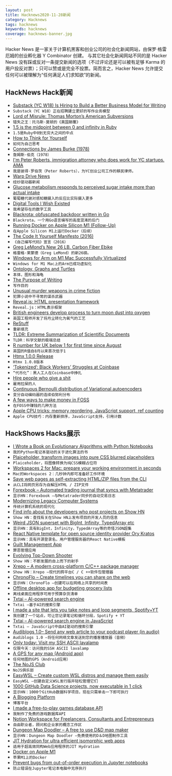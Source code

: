 ```yaml
---
layout: post
title: Hacknews2020-11-28新闻
category: Hacknews
tags: hacknews
keywords: hacknews
coverage: hacknews-banner.jpg
---
```


Hacker News 是一家关于计算机黑客和创业公司的社会化新闻网站，由保罗·格雷厄姆的创业孵化器 Y Combinator 创建。
与其它社会化新闻网站不同的是 Hacker News 没有踩或反对一条提交新闻的选项（不过评论还是可以被有足够 Karma 的用户投反对票）；只可以赞或是完全不投票。简而言之，Hacker News 允许提交任何可以被理解为“任何满足人们求知欲”的新闻。

## HackNews Hack新闻


- [Substack (YC W18) Is Hiring to Build a Better Business Model for Writing](https://substack.com/jobs)
- `Substack（YC W18）正在招聘建立更好的写作业务模型`
- [Lord of Misrule: Thomas Morton’s American Subversions](https://publicdomainreview.org/essay/lord-of-misrule-thomas-mortons-american-subversions)
- `错失之王：托马斯·莫顿的《美国颠覆》`
- [1.5 is the midpoint between 0 and infinity in Ruby](https://blog.peterzhu.ca/ruby-range-bsearch/)
- `1.5是Ruby中0到无穷大之间的中点`
- [How to Think for Yourself](http://paulgraham.com/think.html)
- `如何为自己思考`
- [Connections by James Burke (1978)](https://topdocumentaryfilms.com/james-burke-connections/)
- `詹姆斯·伯克（1978）`
- [I'm Peter Roberts, immigration attorney who does work for YC startups. AMA](item?id=25229672)
- `我是彼得·罗伯茨（Peter Roberts），为YC创业公司工作的移民律师。`
- [Warp Drive News](http://backreaction.blogspot.com/2020/11/warp-drive-news-seriously.html)
- `经纱驱动器新闻`
- [Glucose metabolism responds to perceived sugar intake more than actual intake](https://www.nature.com/articles/s41598-020-72501-w?mc_cid=2b33d59ff8&mc_eid=e358e73db6)
- `葡萄糖代谢对感知糖摄入的反应比实际摄入更多`
- [Digital Tools I Wish Existed](https://jon.bo/posts/digital-tools/)
- `我希望存在的数字工具`
- [Blackrota: obfuscated backdoor written in Go](https://blog.netlab.360.com/blackrota-an-obfuscated-backdoor-written-in-go-en/)
- `Blackrota，一个用Go语言编写的高度混淆的后门`
- [Running Docker on Apple Silicon M1 (Follow-Up)](https://finestructure.co/blog/2020/11/27/running-docker-on-apple-silicon-m1-follow-up)
- `在Apple Silicon M1上运行Docker（后续）`
- [The Code It Yourself Manifesto (2016)](https://pestilenz.org/~ckeen/blog/posts/ciy-manifesto.html)
- `《自己编写代码》宣言（2016）`
- [Greg LeMond’s New 26 LB. Carbon Fiber Ebike](http://Lemond.com/prolog)
- `格雷格·莱蒙德（Greg LeMond）的新26磅。`
- [Windows for Arm on M1 Mac Successfully Virtualized](https://www.macrumors.com/2020/11/27/developer-successfully-virtualizes-windows-on-m1/?ref=upstract.com)
- `Windows for M1 Mac上的Arm已成功虚拟化`
- [Ontology, Graphs and Turtles](https://blog.owulveryck.info/2020/11/17/ontology-graphs-and-turtles-part-ii.html)
- `本体，图形和海龟`
- [The Purpose of Writing](https://limitlesscuriosity.com/the-purpose-of-writing/)
- `写作目的`
- [Unusual murder weapons in crime fiction](https://crimereads.com/the-most-unusual-murder-weapons-in-crime-fiction/)
- `犯罪小说中不寻常的谋杀武器`
- [Reveal.js: HTML presentation framework](https://revealjs.com/)
- `Reveal.js：HTML表示框架`
- [British engineers develop process to turn moon dust into oxygen](https://www.bignewsnetwork.com/news/267100986/british-engineers-develop-process-to-turn-moon-dust-into-oxygen)
- `英国工程师开发了将月尘转化为氧气的工艺`
- [ReStuff](http://restuff.jcs.org)
- `重新填充`
- [TLDR: Extreme Summarization of Scientific Documents](https://arxiv.org/abs/2004.15011)
- `TLDR：科学文献的极端总结`
- [R number for UK below 1 for first time since August](https://www.bbc.co.uk/news/health-55105285)
- `英国的R值自8月以来首次低于1`
- [Htmx 1.0.0 Release](https://htmx.org/posts/2020-11-24-htmx-1.0.0-is-released/)
- `Htmx 1.0.0版本`
- [‘Tokenized’: Black Workers’ Struggles at Coinbase](https://www.nytimes.com/2020/11/27/technology/coinbase-cryptocurrency-black-employees.html#click=https://t.co/akHbGxS2QL)
- `“代币化”：黑人工人在Coinbase中挣扎`
- [Hire people who give a shit](https://alexw.substack.com/p/hire)
- `雇用拉屎的人`
- [Continuous Bernoulli distribution of Variational autoencoders](https://github.com/meiyulee/continuous_Bernoulli)
- `变分自动编码器的连续伯努利分布`
- [A few ways to make money in FOSS](https://drewdevault.com/2020/11/20/A-few-ways-to-make-money-in-FOSS.html)
- `在FOSS中赚钱的几种方法`
- [Apple CPU tricks: memory reordering, JavaScript support, ref counting](https://twitter.com/ErrataRob/status/1331735383193903104)
- `Apple CPU技巧：内存重新排序，JavaScript支持，引用计数`


## HackShows Hacks展示

- [ I Wrote a Book on Evolutionary Algorithms with Python Notebooks](https://datacrayon.com/posts/search-and-optimisation/practical-evolutionary-algorithms/preface/)
- `我的Python笔记本驱动的关于进化算法的书`
- [ Plaiceholder, transform images into pure CSS blurred placeholders](https://plaiceholder.co/)
- `Plaiceholder，将图像转换为纯CSS模糊占位符`
- [ Workspaces 2 for Mac: prepare your working environment in seconds](https://www.apptorium.com/workspaces)
- `Mac的Workspaces 2：几秒钟内即可准备好工作环境`
- [ Save web pages as self-extracting HTML/ZIP files from the CLI](https://github.com/gildas-lormeau/SingleFileZ/tree/master/cli)
- `从CLI将网页另存为自解压HTML / ZIP文件`
- [ Forexbook – Automated trading journal that syncs with Metatrader](https://forexbook.com)
- `显示HN：Forexbook –与Metatrader同步的自动交易日志`
- [ Modernizing Legacy Computer Systems](https://nostarch.com/kill-it-fire)
- `传统计算机系统的现代化`
- [ Find info about the developers who post projects on Show HN](https://showhn-dashboard.netlify.app/)
- `Show HN：查找有关在Show HN上发布项目的开发人员的信息`
- [ Weird JSON superset with BigInt, Infinity, TypedArray etc](https://github.com/c9fe/weird-json)
- `显示HN：具有BigInt，Infinity，TypedArray等的奇怪JSON超集`
- [ React Native template for open source identity provider Ory Kratos](https://www.getory.io/login-user-management-mobile-apps-react-native-expo-template)
- `显示HN：具有开源登录名，用户管理服务器的React Native模板`
- [ Guilt Management App](https://guiltfreejunk.com/)
- `罪恶管理应用`
- [ Evolving Top-Down Shooter](https://github.com/dcz-self/breedmatic)
- `Show HN：不断发展的自上而下的射手`
- [ Xrepo – A modern cross-platform C/C++ package manager](https://tboox.org/2020/11/15/xrepo-new-command/)
- `Show HN：Xrepo –现代的跨平台C / C ++软件包管理器`
- [ ChronoFlo – Create timelines you can share on the web](https://www.chronoflotimeline.com/?s=hn)
- `显示HN：ChronoFlo –创建可以在网络上共享的时间表`
- [ Offline desktop app for budgeting grocery lists](https://github.com/benjaminogles/budget-meal-planner/blob/master/README.md)
- `离线桌面应用程序可用于预算杂货清单`
- [ Txtai – AI-powered search engine](https://github.com/neuml/txtai)
- `Txtai –基于AI的搜索引擎`
- [ I made a site that lets you take notes and loop segments, Spotify+YT](https://slapper.io)
- `我创建了一个站点，可让您记录笔记和循环分段，Spotify + YT`
- [ Txtai – AI-powered search engine in JavaScript](https://github.com/neuml/txtai.js)
- `Txtai – JavaScript中由AI驱动的搜索引擎`
- [ Audiblogs 1.0– Send any web article to your podcast player (in audio)](https://audiblogs.com/)
- `Audiblogs 1.0 –将任何网络文章发送到您的播客播放器（音频）`
- [ Only today: Visit my SSH ASCII lavalamp](item?id=25221711)
- `仅限今天：访问我的SSH ASCII lavalamp`
- [ A GPS for any map (Android app)](https://play.google.com/store/apps/details?id=com.you_are_here)
- `任何地图的GPS（Android应用）`
- [ The NoJS Club](https://nojs.club/)
- `NoJS俱乐部`
- [ EasyWSL – Create custom WSL distros and manage them easily](https://github.com/redcode-labs/easyWSL)
- `EasyWSL –创建自定义WSL发行版并轻松管理它们`
- [ 1000 GitHub Data Science projects, now executable in 1 click](https://cloud.blobcity.com/#/ps/explore)
- `显示HN：1000个GitHub数据科学项目，现在只需单击一下即可执行`
- [ A Blogging Platform](https://scribbble.io)
- `博客平台`
- [ I made a free-to-play games database API](https://www.freetogame.com/api-doc)
- `我制作了免费的游戏数据库API`
- [ Notion Workspace for Freelancers, Consultants and Entrepreneurs](https://optemization.com/entrepreneur-os)
- `自由职业者，顾问和企业家的概念工作区`
- [ Dungeon Map Doodler – A free to use D&D map maker](https://dungeonmapdoodler.com/index.html)
- `显示HN：Dungeon Map Doodler –免费使用的D＆D地图制作工具`
- [ JIT Hydration for ultra efficient isomorphic web apps](https://dev.to/kaleidawave/jit-hydration-4b62)
- `适用于超高效同构Web应用程序的JIT Hydration`
- [ Docker on Apple M1](https://twitter.com/mugofsoup/status/1332382741892124675)
- `苹果M1上的Docker`
- [ Prevent bugs from out-of-order execution in Jupyter notebooks](https://nbsafety.org)
- `防止错误在Jupyter笔记本电脑中无序执行`

